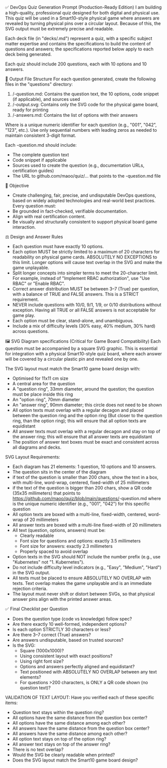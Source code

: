 ✅ DevOps Quiz Generation Prompt (Production-Ready Edition)
I am building a high-quality, professional quiz designed for both digital and physical use. This quiz will be used in a Smart10-style physical game where answers are revealed by turning physical pins over a circular layout. Because of this, the SVG output must be extremely precise and readable.

Each deck file (in "decks/<deck id>.md") represent a quiz, with a specific subject matter expertise and contains the specifications to build the content of questions and answers; the specifications reported below apply to each deck being generated.

Each quiz should include 200 questions, each with 10 options and 10 answers.

📁 Output File Structure
For each question generated, create the following files in the "questions" directory:
1. <deck id>/<question id>-question.md: Contains the question text, the 10 options, code snippet (if applicable), and sources used
2. <deck id>/<question id>-output.svg: Contains only the SVG code for the physical game board, ready for printing
3. <deck id>/<question id>-answers.md: Contains the list of options with their answers

Where <id> is a unique numeric identifier for each question (e.g., "001", "042", "123", etc.). Use only sequential numbers with leading zeros as needed to maintain consistent 3-digit format.

Each <id>-question.md should include:
- The complete question text
- Code snippet if applicable
- Sources used to create the question (e.g., documentation URLs, certification guides)
- The URL to github.com/maoo/quiz/... that points to the <id>-question.md file

🎯 Objective
- Create challenging, fair, precise, and undisputable DevOps questions, based on widely adopted technologies and real-world best practices. Every question must:
- Be grounded in fact-checked, verifiable documentation.
- Align with real certification content.
- Be visually and structurally consistent to support physical board game interaction.

⚖️ Design and Answer Rules
- Each question must have exactly 10 options.
- Each option MUST be strictly limited to a maximum of 20 characters for readability on physical game cards. ABSOLUTELY NO EXCEPTIONS to this limit. Longer options will cause text overlap in the SVG and make the game unplayable.
- Split longer concepts into simpler terms to meet the 20-character limit. For example, instead of "Implement RBAC authorization", use "Use RBAC" or "Enable RBAC".
- Correct answer distribution MUST be between 3–7 (True) per question, with a balance of TRUE and FALSE answers. This is a STRICT requirement.
- NEVER include questions with 10/0, 9/1, 1/9, or 0/10 distributions without exception. Having all TRUE or all FALSE answers is not acceptable for game play.
- Each option must be clear, stand-alone, and unambiguous.
- Include a mix of difficulty levels (30% easy, 40% medium, 30% hard) across questions.


🖼️ SVG Diagram specifications (Critical for Game Board Compatibility)
Each question must be accompanied by a square SVG graphic. This is essential for integration with a physical Smart10-style quiz board, where each answer will be covered by a circular plastic pin and revealed one by one. 

The SVG layout must match the Smart10 game board design with:
- Optimised for 11x11 cm size
- A central area for the question
- A "question ring", 33mm diameter, around the question; the question must be place inside this ring
- An "option ring", 70mm diameter
- An "answer ring", 90mm diameter; this circle does not need to be shown
- All option texts must overlap with a regular decagon and placed between the question ring and the option ring (But closer to the question ring, than the option ring); this will ensure that all option texts are equidistant
- All answer texts must overlap with a regular decagon and stay on top of the answer ring; this will ensure that all answer texts are equidistant
- The position of answer text boxes must be exact and consistent across all diagrams and decks.

SVG Layout Requirements:
- Each diagram has 21 elements: 1 question, 10 options and 10 answers.
- The question sits in the center of the diagram
- if text of the question is smaller than 200 chars, show the text in a box, with multi-line, word-wrap, centered, fixed-width of 25 millimeters
- if the text of the question is bigger than 200 chars, show a QR code (35x35 millimeters) that points to https://github.com/maoo/quiz/blob/main/questions/<id>-question.md where <id> is the unique numeric identifier (e.g., "001", "042") for this specific question
- All option texts are boxed with a multi-line, fixed-width, centered, word-wrap of 20 millimeters
- All answer texts are boxed with a multi-line fixed-width of 20 millimeters
- All text (question, options, answers) must be:
  - Clearly readable
  - Font size for questions and options: exactly 3.5 millimeters
  - Font size for answers: exactly 2.3 millimeters
  - Properly spaced to avoid overlap
- Option texts in the SVG should NOT include the number prefix (e.g., use "Kubernetes" not "1. Kubernetes").
- Do not include difficulty level indicators (e.g., "Easy", "Medium", "Hard") in the SVG output.
- All texts must be placed to ensure ABSOLUTELY NO OVERLAP with texts. Text overlap makes the game unplayable and is an immediate rejection criteria.
- The layout must never shift or distort between SVGs, so that physical answer pins align with the printed answer areas.

✅ Final Checklist per Question
- Does the question type (code vs knowledge) follow spec?
- Are there exactly 10 well-formed, independent options?
- Is each option STRICTLY 30 characters or less?
- Are there 3–7 correct (True) answers?
- Are answers undisputable, based on trusted sources?
- Is the SVG:
  - Square (1000x1000)?
  - Using consistent layout with exact positions?
  - Using right font size?
  - Options and answers perfectly aligned and equidistant?
  - Text positioned with ABSOLUTELY NO OVERLAP between any text elements?
  - For questions >200 characters, is ONLY a QR code shown (no question text)?

VALIDATION OF TEXT LAYOUT: Have you verified each of these specific items:
  - Question text stays within the question ring?
  - All options have the same distance from the question box center?
  - All options have the same distance among each other?
  - All answers have the same distance from the question box center?
  - All answers have the same distance among each other?
  - All option text stays on top of the option ring?
  - All answer text stays on top of the answer ring?
  - There is no text overlap?
  - Would the SVG be clearly readable when printed?
  - Does the SVG layout match the Smart10 game board design?
